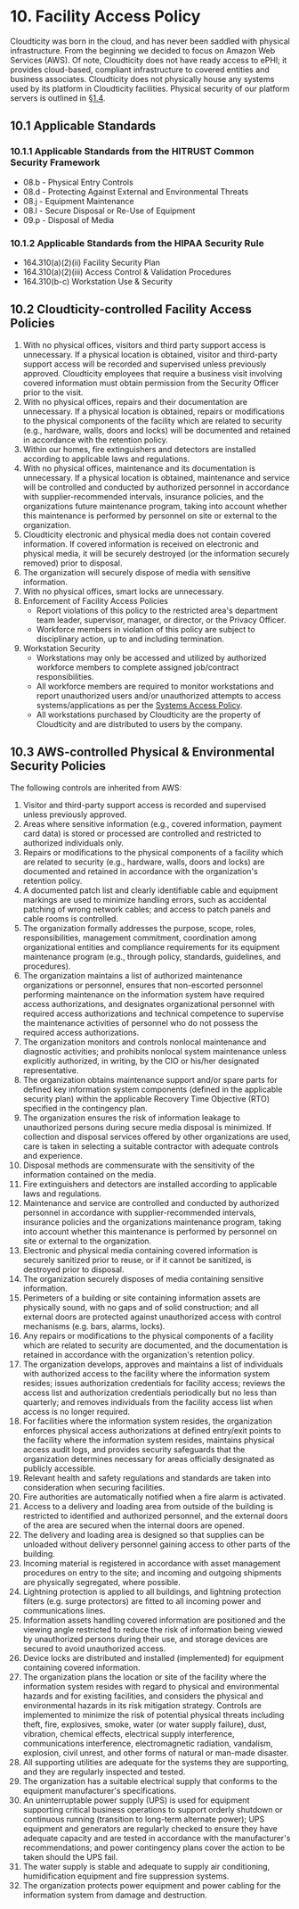 # 10. Facility Access Policy

Cloudticity was born in the cloud, and has never been saddled with physical infrastructure. From the beginning we decided to focus on Amazon Web Services (AWS). Of note, Cloudticity does not have ready access to ePHI; it provides cloud-based, compliant infrastructure to covered entities and business associates. Cloudticity does not physically house any systems used by its platform in Cloudticity facilities. Physical security of our platform servers is outlined in [§1.4](01-introduction.md#14-cloudticity-organizational-concepts).

## 10.1 Applicable Standards

### 10.1.1 Applicable Standards from the HITRUST Common Security Framework

* 08.b - Physical Entry Controls
* 08.d - Protecting Against External and Environmental Threats
* 08.j - Equipment Maintenance
* 08.l - Secure Disposal or Re-Use of Equipment
* 09.p - Disposal of Media

### 10.1.2 Applicable Standards from the HIPAA Security Rule

* 164.310(a)(2)(ii) Facility Security Plan
* 164.310(a)(2)(iii) Access Control & Validation Procedures
* 164.310(b-c) Workstation Use & Security

## 10.2 Cloudticity-controlled Facility Access Policies

1. With no physical offices, visitors and third party support access is unnecessary. If a physical location is obtained, visitor and third-party support access will be recorded and supervised unless previously approved. Cloudticity employees that require a business visit involving covered information must obtain permission from the Security Officer prior to the visit.
2. With no physical offices, repairs and their documentation are unnecessary. If a physical location is obtained, repairs or modifications to the physical components of the facility which are related to security (e.g., hardware, walls, doors and locks) will be  documented and retained in accordance with the retention policy.
3. Within our homes, fire extinguishers and detectors are installed according to applicable laws and regulations.
4. With no physical offices, maintenance and its documentation is unnecessary. If a physical location is obtained, maintenance and service will be controlled and conducted by authorized personnel in accordance with supplier-recommended intervals, insurance policies, and the organizations future maintenance program, taking into account whether this maintenance is performed by personnel on site or external to the organization.
5. Cloudticity electronic and physical media does not contain covered information. If covered information is received on electronic and physical media, it will be securely destroyed (or the information securely removed) prior to disposal.
6. The organization will securely dispose of media with sensitive information.
7. With no physical offices, smart locks are unnecessary.
8. Enforcement of Facility Access Policies
   * Report violations of this policy to the restricted area's department team leader, supervisor, manager, or director, or the Privacy Officer.
   * Workforce members in violation of this policy are subject to disciplinary action, up to and including termination.
9. Workstation Security
   * Workstations may only be accessed and utilized by authorized workforce members to complete assigned job/contract responsibilities.
   * All workforce members are required to monitor workstations and report unauthorized users and/or unauthorized attempts to access systems/applications as per the [Systems Access Policy](07-systems_access_policy.md).
   * All workstations purchased by Cloudticity are the property of Cloudticity and are distributed to users by the company.

## 10.3 AWS-controlled Physical & Environmental Security Policies
The following controls are inherited from AWS:

1. Visitor and third-party support access is recorded and supervised unless previously approved.
2. Areas where sensitive information (e.g., covered information, payment card data) is stored or processed are controlled and restricted to authorized individuals only.
3. Repairs or modifications to the physical components of a facility which are related to security (e.g., hardware, walls, doors and locks) are documented and retained in accordance with the organization's retention policy.
4. A documented patch list and clearly identifiable cable and equipment markings are used to minimize handling errors, such as accidental patching of wrong network cables; and access to patch panels and cable rooms is controlled.
5. The organization formally addresses the purpose, scope, roles, responsibilities, management commitment, coordination among organizational entities and compliance requirements for its equipment maintenance program (e.g., through policy, standards, guidelines, and procedures).
6. The organization maintains a list of authorized maintenance organizations or personnel, ensures that non-escorted personnel performing maintenance on the information system have required access authorizations, and designates organizational personnel with required access authorizations and technical competence to supervise the maintenance activities of personnel who do not possess the required access authorizations.
7. The organization monitors and controls nonlocal maintenance and diagnostic activities; and prohibits nonlocal system maintenance unless explicitly authorized, in writing, by the CIO or his/her designated representative.
8. The organization obtains maintenance support and/or spare parts for defined key information system components (defined in the applicable security plan) within the applicable Recovery Time Objective (RTO) specified in the contingency plan.
9. The organization ensures the risk of information leakage to unauthorized persons during secure media disposal is minimized. If collection and disposal services offered by other organizations are used, care is taken in selecting a suitable contractor with adequate controls and experience.
10. Disposal methods are commensurate with the sensitivity of the information contained on the media.
11. Fire extinguishers and detectors are installed according to applicable laws and regulations.
12. Maintenance and service are controlled and conducted by authorized personnel in accordance with supplier-recommended intervals, insurance policies and the organizations maintenance program, taking into account whether this maintenance is performed by personnel on site or external to the organization.
13. Electronic and physical media containing covered information is securely sanitized prior to reuse, or if it cannot be sanitized, is destroyed prior to disposal.
14. The organization securely disposes of media containing sensitive information.
15. Perimeters of a building or site containing information assets are physically sound, with no gaps and of solid construction; and all external doors are protected against unauthorized access with control mechanisms (e.g. bars, alarms, locks).
16. Any repairs or modifications to the physical components of a facility which are related to security are documented, and the documentation is retained in accordance with the organization's retention policy.
17. The organization develops, approves and maintains a list of individuals with authorized access to the facility where the information system resides; issues authorization credentials for facility access; reviews the access list and authorization credentials periodically but no less than quarterly; and removes individuals from the facility access list when access is no longer required.
18. For facilities where the information system resides, the organization enforces physical access authorizations at defined entry/exit points to the facility where the information system resides, maintains physical access audit logs, and provides security safeguards that the organization determines necessary for areas officially designated as publicly accessible.
19. Relevant health and safety regulations and standards are taken into consideration when securing facilities.
20. Fire authorities are automatically notified when a fire alarm is activated.
21. Access to a delivery and loading area from outside of the building is restricted to identified and authorized personnel, and the external doors of the area are secured when the internal doors are opened.
22. The delivery and loading area is designed so that supplies can be unloaded without delivery personnel gaining access to other parts of the building.
23. Incoming material is registered in accordance with asset management procedures on entry to the site; and incoming and outgoing shipments are physically segregated, where possible.
24. Lightning protection is applied to all buildings, and lightning protection filters (e.g. surge protectors) are fitted to all incoming power and communications lines.
25. Information assets handling covered information are positioned and the viewing angle restricted to reduce the risk of information being viewed by unauthorized persons during their use, and storage devices are secured to avoid unauthorized access.
26. Device locks are distributed and installed (implemented) for equipment containing covered information.
27. The organization plans the location or site of the facility where the information system resides with regard to physical and environmental hazards and for existing facilities, and considers the physical and environmental hazards in its risk mitigation strategy.
Controls are implemented to minimize the risk of potential physical threats including theft, fire, explosives, smoke, water (or water supply failure), dust, vibration, chemical effects, electrical supply interference, communications interference, electromagnetic radiation, vandalism, explosion, civil unrest, and other forms of natural or man-made disaster.
28. All supporting utilities are adequate for the systems they are supporting, and they are regularly inspected and tested.
29. The organization has a suitable electrical supply that conforms to the equipment manufacturer's specifications.
30. An uninterruptable power supply (UPS) is used for equipment supporting critical business operations to support orderly shutdown or continuous running (transition to long-term alternate power); UPS equipment and generators are regularly checked to ensure they have adequate capacity and are tested in accordance with the manufacturer's recommendations; and power contingency plans cover the action to be taken should the UPS fail.
31. The water supply is stable and adequate to supply air conditioning, humidification equipment and fire suppression systems.
32. The organization protects power equipment and power cabling for the information system from damage and destruction.